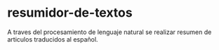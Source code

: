 # resumidor-de-textos
A traves del procesamiento de lenguaje natural se realizar resumen de articulos traducidos al español.

